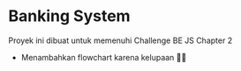 # Banking System

Proyek ini dibuat untuk memenuhi Challenge BE JS Chapter 2

- Menambahkan flowchart karena kelupaan 🙏🏻
